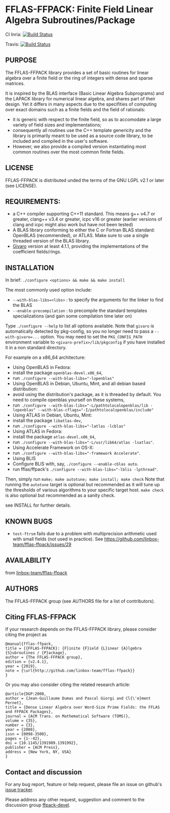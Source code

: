# FFLAS-FFPACK: Finite Field Linear Algebra Subroutines/Package

CI Inria: [![Build Status](https://ci.inria.fr/linbox/buildStatus/icon?job=FFLAS-FFPACK)](https://ci.inria.fr/linbox/view/LinBox%20ecosystem/job/FFLAS-FFPACK/)

Travis: [![Build Status](https://travis-ci.org/linbox-team/fflas-ffpack.svg?branch=master)](https://travis-ci.org/linbox-team/fflas-ffpack/)

## PURPOSE

The FFLAS-FFPACK library provides a set of basic routines for linear algebra over a finite field or the ring of integers with dense and sparse matrices.

It is inspired by the BLAS interface (Basic Linear Algebra Subprograms) and the LAPACK library for numerical linear algebra, and shares part of their design. Yet it differs in many aspects due to the specifities of computing over exact domains such as a finite fields and the field of rationals:
- it is generic with respect to the finite field, so as to accomodate a large variety of field sizes and implementations;
- consequently all routines use the C++ template genericity and the library is primarily meant to be used as a source code library, to be included and compiled in the user's software.
- However, we also provide a compiled version instantiating most common routines over the most common finite fields.

## LICENSE

FFLAS-FFPACK is distributed unded the terms of the GNU LGPL v2.1 or later (see LICENSE).

## REQUIREMENTS:
- a C++ compiler supporting C++11 standard. This means g++ v4.7 or greater, clang++ v3.4 or greater, icpc v16 or greater (earlier versions of clang and icpc might also work but have not been tested)
- A BLAS library conforming to either the C or Fortran BLAS standard: OpenBLAS (recommended), or ATLAS. Make sure to use a single threaded version of the BLAS library.
- [Givaro](https://github.com/linbox-team/givaro) version at least 4.1.1, providing the implementations of the coefficient fields/rings.

## INSTALLATION

In brief:
```./configure <options> && make && make install```

The most commonly used option include:
- `--with-blas-libs=<libs>` : to specify the arguments for the linker to find the BLAS
- `--enable-precompilation` : to precompile the standard templates specializations (and gain some compilation time later on)

Type `./configure --help` to list all options available.
Note that `givaro` is automatically detected by pkg-config, so you no longer need to pass a `--with-givaro=...` option.
You may need to set the `PKG_CONFIG_PATH` environment variable to `<givaro-prefix>/lib/pkgconfig` if you have installed it in a non standard directory.

For example on a x86_64 architecture:
- Using OpenBLAS in Fedora:
 - install the package `openblas-devel.x86_64`,
 - run `./configure --with-blas-libs="-lopenblas"`
- Using OpenBLAS in Debian, Ubuntu, Mint, and all debian based distribution:
 - avoid using the distribution's package, as it is threaded by default. You need to
   compile openblas yourself on these systems,
 - run `./configure --with-blas-libs="-L/pathtolocalopenblas/lib -lopenblas" --with-blas-cflags="-I/pathtolocalopenblas/include"`
- Using ATLAS in Debian, Ubuntu, Mint:
 - install the package `libatlas-dev`,
 - run `./configure --with-blas-libs="-latlas -lcblas"`
- Using ATLAS in Fedora:
 - install the package `atlas-devel.x86_64`,
 - run `./configure --with-blas-libs="-L/usr/lib64/atlas -lsatlas"`.
- Using Accelerate Framework on OS-X:
 - run `./configure --with-blas-libs="-framework Accelerate"`.
- Using BLIS
 - Configure BLIS with, say, `./configure --enable-cblas auto`.
 - run fflas/ffpack's `./configure --with-blas-libs="-lblis -lpthread"`.


Then, simply run `make; make autotune; make install; make check`
Note that running the `autotune` target is optional but recommended as it will tune up the thresholds of various algorithms to your specific target host.
`make check` is also optional but recommended as a sanity check.

see INSTALL for further details.

## KNOWN BUGS

 - `test-ftrsm` fails due to a problem with multiprecision arithmetic used with small fields (not used in practice). See https://github.com/linbox-team/fflas-ffpack/issues/29

## AVAILABILITY

 from [linbox-team/fflas-ffpack](https://github.com/linbox-team/fflas-ffpack)

## AUTHORS

The FFLAS-FFPACK group (see AUTHORS file for a list of contributors).

## Citing FFLAS-FFPACK

If your research depends on the FFLAS-FFPACK library, please consider citing the project as

```
@manual{fflas-ffpack,
title = {{FFLAS-FFPACK}: {F}inite {F}ield {L}inear {A}lgebra {S}ubroutines / {P}ackage},
author = {The FFLAS-FFPACK group},
edition = {v2.4.1},
year = {2019},
note = {\url{http://github.com/linbox-team/fflas-ffpack}}
}
```

Or you may also consider citing the related research article:
```
@article{DGP:2008,
author = {Jean-Guillaume Dumas and Pascal Giorgi and Cl{\'e}ment Pernet},
title = {Dense Linear Algebra over Word-Size Prime Fields: the FFLAS and FFPACK Packages},
journal = {ACM Trans. on Mathematical Software (TOMS)},
volume = {35},
number = {3},
year = {2008},
issn = {0098-3500},
pages = {1--42},
doi = {10.1145/1391989.1391992},
publisher = {ACM Press},
address = {New York, NY, USA}
}
```

## Contact and discussion

For any bug report, feature or help request, please file an issue on github's [issue tracker](https://github.com/linbox-team/fflas-ffpack/issues).

Please address any other request, suggestion and comment to the discussion group [ffpack-devel](http://groups.google.com/group/ffpack-devel).
